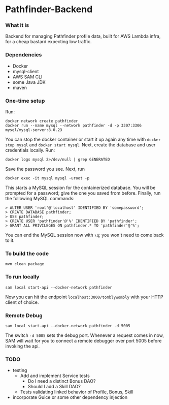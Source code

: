 # Pathfinder-Backend

### What it is
Backend for managing Pathfinder profile data, built for AWS Lambda infra, for a cheap bastard expecting low traffic.

### Dependencies
* Docker
* mysql-client
* AWS SAM CLI
* some Java JDK
* maven

### One-time setup
Run:

    docker network create pathfinder
    docker run --name mysql --network pathfinder -d -p 3307:3306 mysql/mysql-server:8.0.23
   
You can stop the docker container or start it up again any time with `docker stop mysql` and `docker start mysql`.
Next, create the database and user credentials locally. Run:

    docker logs mysql 2>/dev/null | grep GENERATED
    
Save the password you see. Next, run

    docker exec -it mysql mysql -uroot -p
    
This starts a MySQL session for the containerized database. You will be prompted for a password; give the one you saved from before.
Finally, run the following MySQL commands:

    > ALTER USER 'root'@'localhost' IDENTIFIED BY 'somepassword';
    > CREATE DATABASE pathfinder;
    > USE pathfinder;
    > CREATE USER 'pathfinder'@'%' IDENTIFIED BY 'pathfinder';
    > GRANT ALL PRIVILEGES ON pathfinder.* TO 'pathfinder'@'%';

You can end the MySQL session now with `\q`; you won't need to come back to it.

### To build the code
    mvn clean package

### To run locally
    sam local start-api --docker-network pathfinder

Now you can hit the endpoint `localhost:3000/tomblywombly` with your HTTP client of choice.

### Remote Debug
    sam local start-api --docker-network pathfinder -d 5005
    
The switch `-d 5005` sets the debug port. Whenever a request comes in now, SAM will wait for you to connect a remote debugger over port 5005 before invoking the api.


### TODO
* testing
    * Add and implement Service tests
        - Do I need a distinct Bonus DAO?
        - Should I add a Skill DAO?
    * Tests validating linked behavior of Profile, Bonus, Skill
* incorporate Guice or some other dependency injection